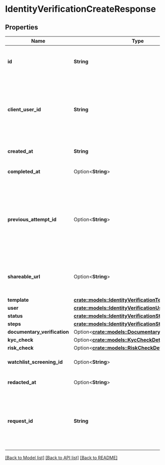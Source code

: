 # IdentityVerificationCreateResponse

## Properties

Name | Type | Description | Notes
------------ | ------------- | ------------- | -------------
**id** | **String** | ID of the associated Identity Verification attempt. | 
**client_user_id** | **String** | An identifier to help you connect this object to your internal systems. For example, your database ID corresponding to this object. | 
**created_at** | **String** | An ISO8601 formatted timestamp. | 
**completed_at** | Option<**String**> | An ISO8601 formatted timestamp. | 
**previous_attempt_id** | Option<**String**> | The ID for the Identity Verification preceding this session. This field will only be filled if the current Identity Verification is a retry of a previous attempt. | 
**shareable_url** | Option<**String**> | A shareable URL that can be sent directly to the user to complete verification | 
**template** | [**crate::models::IdentityVerificationTemplateReference**](IdentityVerificationTemplateReference.md) |  | 
**user** | [**crate::models::IdentityVerificationUserData**](IdentityVerificationUserData.md) |  | 
**status** | [**crate::models::IdentityVerificationStatus**](IdentityVerificationStatus.md) |  | 
**steps** | [**crate::models::IdentityVerificationStepSummary**](IdentityVerificationStepSummary.md) |  | 
**documentary_verification** | Option<[**crate::models::DocumentaryVerification**](DocumentaryVerification.md)> |  | 
**kyc_check** | Option<[**crate::models::KycCheckDetails**](KYCCheckDetails.md)> |  | 
**risk_check** | Option<[**crate::models::RiskCheckDetails**](RiskCheckDetails.md)> |  | 
**watchlist_screening_id** | Option<**String**> | ID of the associated screening. | 
**redacted_at** | Option<**String**> | An ISO8601 formatted timestamp. | 
**request_id** | **String** | A unique identifier for the request, which can be used for troubleshooting. This identifier, like all Plaid identifiers, is case sensitive. | 

[[Back to Model list]](../README.md#documentation-for-models) [[Back to API list]](../README.md#documentation-for-api-endpoints) [[Back to README]](../README.md)


